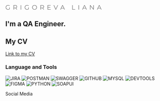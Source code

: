 ![Header](https://github.com/Maromi1/Maromi1/blob/main/assets/GRIGOREVA%20LIANA_free-file.png)
## I'm a QA Engineer.
## My CV
[Link to my CV]()

### Language and Tools
![JIRA](https://img.shields.io/badge/-JIRA-000000?style=for-the-badge&logo=JIRA&logoColor=207CF7)
![POSTMAN](https://img.shields.io/badge/-POSTMAN-000000?style=for-the-badge&logo=POSTMAN&logoColor=)
![SWAGGER](https://img.shields.io/badge/-SWAGGER-000000?style=for-the-badge&logo=SWAGGER&logoColor=)
![GITHUB](https://img.shields.io/badge/-GITHUB-000000?style=for-the-badge&logo=GITHUB&logoColor=)
![MYSQL](https://img.shields.io/badge/-MYSQL-000000?style=for-the-badge&logo=MYSQL&logoColor=)
![DEVTOOLS](https://img.shields.io/badge/-DEVTOOLS-000000?style=for-the-badge&logo=GOOGLECHROME&logoColor=)
![FIGMA](https://img.shields.io/badge/-FIGMA-000000?style=for-the-badge&logo=FIGMA&logoColor=)
![PYTHON](https://img.shields.io/badge/-PYTHON-000000?style=for-the-badge&logo=PYTHON&logoColor=)
![SOAPUI](https://img.shields.io/badge/-SOAPUI-000000?style=for-the-badge&logo=SOAPUI&logoColor=FCDC00)


Social Media
